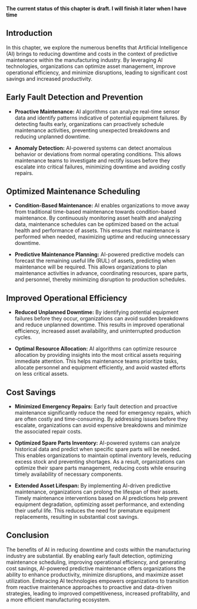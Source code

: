 **The current status of this chapter is draft. I will finish it later when I have time**

Introduction
------------

In this chapter, we explore the numerous benefits that Artificial Intelligence (AI) brings to reducing downtime and costs in the context of predictive maintenance within the manufacturing industry. By leveraging AI technologies, organizations can optimize asset management, improve operational efficiency, and minimize disruptions, leading to significant cost savings and increased productivity.

Early Fault Detection and Prevention
------------------------------------

* **Proactive Maintenance:** AI algorithms can analyze real-time sensor data and identify patterns indicative of potential equipment failures. By detecting faults early, organizations can proactively schedule maintenance activities, preventing unexpected breakdowns and reducing unplanned downtime.

* **Anomaly Detection:** AI-powered systems can detect anomalous behavior or deviations from normal operating conditions. This allows maintenance teams to investigate and rectify issues before they escalate into critical failures, minimizing downtime and avoiding costly repairs.

Optimized Maintenance Scheduling
--------------------------------

* **Condition-Based Maintenance:** AI enables organizations to move away from traditional time-based maintenance towards condition-based maintenance. By continuously monitoring asset health and analyzing data, maintenance schedules can be optimized based on the actual health and performance of assets. This ensures that maintenance is performed when needed, maximizing uptime and reducing unnecessary downtime.

* **Predictive Maintenance Planning:** AI-powered predictive models can forecast the remaining useful life (RUL) of assets, predicting when maintenance will be required. This allows organizations to plan maintenance activities in advance, coordinating resources, spare parts, and personnel, thereby minimizing disruption to production schedules.

Improved Operational Efficiency
-------------------------------

* **Reduced Unplanned Downtime:** By identifying potential equipment failures before they occur, organizations can avoid sudden breakdowns and reduce unplanned downtime. This results in improved operational efficiency, increased asset availability, and uninterrupted production cycles.

* **Optimal Resource Allocation:** AI algorithms can optimize resource allocation by providing insights into the most critical assets requiring immediate attention. This helps maintenance teams prioritize tasks, allocate personnel and equipment efficiently, and avoid wasted efforts on less critical assets.

Cost Savings
------------

* **Minimized Emergency Repairs:** Early fault detection and proactive maintenance significantly reduce the need for emergency repairs, which are often costly and time-consuming. By addressing issues before they escalate, organizations can avoid expensive breakdowns and minimize the associated repair costs.

* **Optimized Spare Parts Inventory:** AI-powered systems can analyze historical data and predict when specific spare parts will be needed. This enables organizations to maintain optimal inventory levels, reducing excess stock and preventing shortages. As a result, organizations can optimize their spare parts management, reducing costs while ensuring timely availability of necessary components.

* **Extended Asset Lifespan:** By implementing AI-driven predictive maintenance, organizations can prolong the lifespan of their assets. Timely maintenance interventions based on AI predictions help prevent equipment degradation, optimizing asset performance, and extending their useful life. This reduces the need for premature equipment replacements, resulting in substantial cost savings.

Conclusion
----------

The benefits of AI in reducing downtime and costs within the manufacturing industry are substantial. By enabling early fault detection, optimizing maintenance scheduling, improving operational efficiency, and generating cost savings, AI-powered predictive maintenance offers organizations the ability to enhance productivity, minimize disruptions, and maximize asset utilization. Embracing AI technologies empowers organizations to transition from reactive maintenance approaches to proactive and data-driven strategies, leading to improved competitiveness, increased profitability, and a more efficient manufacturing ecosystem.

